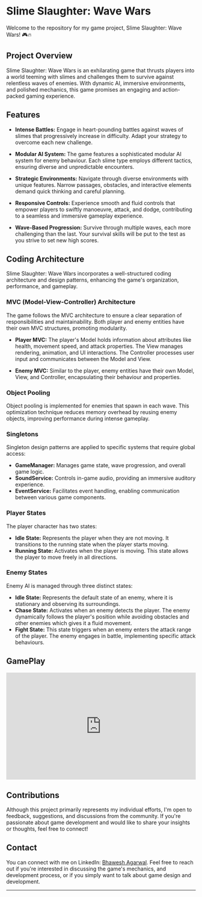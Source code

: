 # Slime Slaughter: Wave Wars

Welcome to the repository for my game project, Slime Slaughter: Wave Wars! 🎮🔥

## Project Overview

Slime Slaughter: Wave Wars is an exhilarating game that thrusts players into a world teeming with slimes and challenges them to survive against relentless waves of enemies. With dynamic AI, immersive environments, and polished mechanics, this game promises an engaging and action-packed gaming experience.

## Features

- **Intense Battles:** Engage in heart-pounding battles against waves of slimes that progressively increase in difficulty. Adapt your strategy to overcome each new challenge.

- **Modular AI System:** The game features a sophisticated modular AI system for enemy behaviour. Each slime type employs different tactics, ensuring diverse and unpredictable encounters.

- **Strategic Environments:** Navigate through diverse environments with unique features. Narrow passages, obstacles, and interactive elements demand quick thinking and careful planning.

- **Responsive Controls:** Experience smooth and fluid controls that empower players to swiftly manoeuvre, attack, and dodge, contributing to a seamless and immersive gameplay experience.

- **Wave-Based Progression:** Survive through multiple waves, each more challenging than the last. Your survival skills will be put to the test as you strive to set new high scores.

## Coding Architecture

Slime Slaughter: Wave Wars incorporates a well-structured coding architecture and design patterns, enhancing the game's organization, performance, and gameplay.

### MVC (Model-View-Controller) Architecture

The game follows the MVC architecture to ensure a clear separation of responsibilities and maintainability. Both player and enemy entities have their own MVC structures, promoting modularity.

- **Player MVC:** The player's Model holds information about attributes like health, movement speed, and attack properties. The View manages rendering, animation, and UI interactions. The Controller processes user input and communicates between the Model and View.

- **Enemy MVC:** Similar to the player, enemy entities have their own Model, View, and Controller, encapsulating their behaviour and properties.

### Object Pooling

Object pooling is implemented for enemies that spawn in each wave. This optimization technique reduces memory overhead by reusing enemy objects, improving performance during intense gameplay.

### Singletons

Singleton design patterns are applied to specific systems that require global access:

- **GameManager:** Manages game state, wave progression, and overall game logic.
- **SoundService:** Controls in-game audio, providing an immersive auditory experience.
- **EventService:** Facilitates event handling, enabling communication between various game components.

### Player States

The player character has two states:

- **Idle State:** Represents the player when they are not moving. It transitions to the running state when the player starts moving.
- **Running State:** Activates when the player is moving. This state allows the player to move freely in all directions.

### Enemy States

Enemy AI is managed through three distinct states:

- **Idle State:** Represents the default state of an enemy, where it is stationary and observing its surroundings.
- **Chase State:** Activates when an enemy detects the player. The enemy dynamically follows the player's position while avoiding obstacles and other enemies which gives it a fluid movement.
- **Fight State:** This state triggers when an enemy enters the attack range of the player. The enemy engages in battle, implementing specific attack behaviours.


## GamePlay

<div style="position: relative; padding-bottom: 56.25%; height: 0;"><iframe src="https://www.loom.com/embed/70ae88a73d8b445e933a51e54ebbf9b3" frameborder="0" webkitallowfullscreen mozallowfullscreen allowfullscreen style="position: absolute; top: 0; left: 0; width: 100%; height: 100%;"></iframe></div>

## Contributions

Although this project primarily represents my individual efforts, I'm open to feedback, suggestions, and discussions from the community. If you're passionate about game development and would like to share your insights or thoughts, feel free to connect!

## Contact

You can connect with me on LinkedIn: [Bhawesh Agarwal](https://www.linkedin.com/in/bhawesh-agarwal-70b98b113). Feel free to reach out if you're interested in discussing the game's mechanics, and development process, or if you simply want to talk about game design and development.

---
